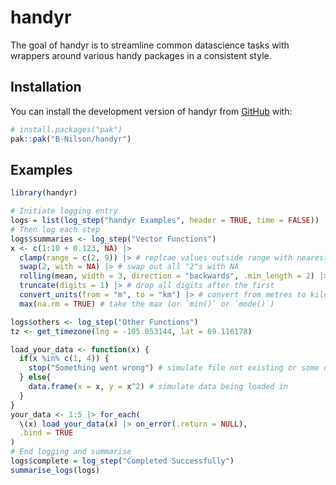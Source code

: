 
# handyr

<!-- badges: start -->
<!-- badges: end -->

The goal of handyr is to streamline common datascience tasks with wrappers around various handy packages in a consistent style.

## Installation

You can install the development version of handyr from [GitHub](https://github.com/) with:

``` r
# install.packages("pak")
pak::pak("B-Nilson/handyr")
```

## Examples

``` r
library(handyr)

# Initiate logging entry
logs = list(log_step("handyr Examples", header = TRUE, time = FALSE))
# Then log each step
logs$summaries <- log_step("Vector Functions")
x <- c(1:10 + 0.123, NA) |>
  clamp(range = c(2, 9)) |> # replcae values outside range with nearest value
  swap(2, with = NA) |> # swap out all "2"s with NA
  rolling(mean, width = 3, direction = "backwards", .min_length = 2) |> # 3-point rolling mean
  truncate(digits = 1) |> # drop all digits after the first
  convert_units(from = "m", to = "km") |> # convert from metres to kilometres
  max(na.rm = TRUE) # take the max (or `min()` or `mode()`)

logs$others <- log_step("Other Functions")
tz <- get_timezone(lng = -105.053144, lat = 69.116178)

load_your_data <- function(x) {
  if(x %in% c(1, 4)) {
    stop("Something went wrong") # simulate file not existing or some other error
  } else{
    data.frame(x = x, y = x^2) # simulate data being loaded in
  } 
}
your_data <- 1:5 |> for_each(
  \(x) load_your_data(x) |> on_error(.return = NULL), 
  .bind = TRUE
)
# End logging and summarise
logs$complete = log_step("Completed Successfully")
summarise_logs(logs)

```

